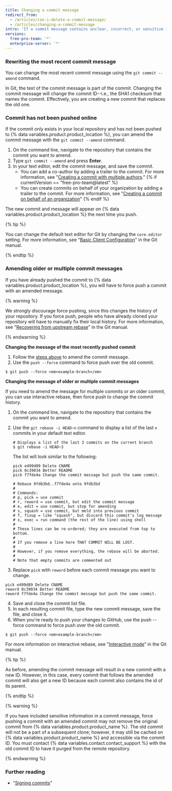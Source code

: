 ```yaml
---
title: Changing a commit message
redirect_from:
  - /articles/can-i-delete-a-commit-message/
  - /articles/changing-a-commit-message
intro: 'If a commit message contains unclear, incorrect, or sensitive information, you can amend it locally and push a new commit with a new message to {% data variables.product.product_name %}. You can also change a commit message to add missing information.'
versions:
  free-pro-team: '*'
  enterprise-server: '*'
---
```


### Rewriting the most recent commit message

You can change the most recent commit message using the `git commit --amend` command.

In Git, the text of the commit message is part of the commit. Changing the commit message will change the commit ID--i.e., the SHA1 checksum that names the commit. Effectively, you are creating a new commit that replaces the old one.

### Commit has not been pushed online

If the commit only exists in your local repository and has not been pushed to {% data variables.product.product_location %}, you can amend the commit message with the `git commit --amend` command.

1. On the command line, navigate to the repository that contains the commit you want to amend.
2. Type `git commit --amend` and press **Enter**.
3. In your text editor, edit the commit message, and save the commit.
    - You can add a co-author by adding a trailer to the commit. For more information, see "[Creating a commit with multiple authors](/articles/creating-a-commit-with-multiple-authors)."
{% if currentVersion == "free-pro-team@latest" %}
    - You can create commits on behalf of your organization by adding a trailer to the commit. For more information, see "[Creating a commit on behalf of an organization](/articles/creating-a-commit-on-behalf-of-an-organization)"
{% endif %}

The new commit and message will appear on {% data variables.product.product_location %} the next time you push.

{% tip %}

You can change the default text editor for Git by changing the `core.editor` setting. For more information, see "[Basic Client Configuration](https://git-scm.com/book/en/Customizing-Git-Git-Configuration#_basic_client_configuration)" in the Git manual.

{% endtip %}

### Amending older or multiple commit messages

If you have already pushed the commit to {% data variables.product.product_location %}, you will have to force push a commit with an amended message.

{% warning %}

We strongly discourage force pushing, since this changes the history of your repository. If you force push, people who have already cloned your repository will have to manually fix their local history. For more information, see "[Recovering from upstream rebase](https://git-scm.com/docs/git-rebase#_recovering_from_upstream_rebase)" in the Git manual.

{% endwarning %}

**Changing the message of the most recently pushed commit**

1. Follow the [steps above](/articles/changing-a-commit-message#commit-has-not-been-pushed-online) to amend the commit message.
2. Use the `push --force` command to force push over the old commit.
  ```shell
  $ git push --force <em>example-branch</em>
  ```

**Changing the message of older or multiple commit messages**

If you need to amend the message for multiple commits or an older commit, you can use interactive rebase, then force push to change the commit history.

1. On the command line, navigate to the repository that contains the commit you want to amend.
2. Use the `git rebase -i HEAD~n` command to display a list of the last `n` commits in your default text editor.

    ```shell
    # Displays a list of the last 3 commits on the current branch
    $ git rebase -i HEAD~3
    ```
    The list will look similar to the following:

    ```shell
    pick e499d89 Delete CNAME
    pick 0c39034 Better README
    pick f7fde4a Change the commit message but push the same commit.
    
    # Rebase 9fdb3bd..f7fde4a onto 9fdb3bd
    #
    # Commands:
    # p, pick = use commit
    # r, reword = use commit, but edit the commit message
    # e, edit = use commit, but stop for amending
    # s, squash = use commit, but meld into previous commit
    # f, fixup = like "squash", but discard this commit's log message
    # x, exec = run command (the rest of the line) using shell
    #
    # These lines can be re-ordered; they are executed from top to bottom.
    #
    # If you remove a line here THAT COMMIT WILL BE LOST.
    #
    # However, if you remove everything, the rebase will be aborted.
    #
    # Note that empty commits are commented out
    ```
3. Replace `pick` with `reword` before each commit message you want to change.
  ```shell
  pick e499d89 Delete CNAME
  reword 0c39034 Better README
  reword f7fde4a Change the commit message but push the same commit.
  ```
4. Save and close the commit list file.
5. In each resulting commit file, type the new commit message, save the file, and close it.
6. When you're ready to push your changes to GitHub, use the push --force command to force push over the old commit.
```shell
$ git push --force <em>example-branch</em>
``` 

For more information on interactive rebase, see "[Interactive mode](https://git-scm.com/docs/git-rebase#_interactive_mode)" in the Git manual.

{% tip %}

As before, amending the commit message will result in a new commit with a new ID. However, in this case, every commit that follows the amended commit will also get a new ID because each commit also contains the id of its parent.

{% endtip %}

{% warning %}

If you have included sensitive information in a commit message, force pushing a commit with an amended commit may not remove the original commit from {% data variables.product.product_name %}. The old commit will not be a part of a subsequent clone; however, it may still be cached on {% data variables.product.product_name %} and accessible via the commit ID. You must contact {% data variables.contact.contact_support %} with the old commit ID to have it purged from the remote repository.

{% endwarning %}

### Further reading

* "[Signing commits](/articles/signing-commits)"
